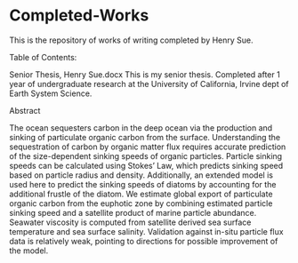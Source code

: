 # Completed-Works
This is the repository of works of writing completed by Henry Sue.

Table of Contents:

Senior Thesis, Henry Sue.docx
This is my senior thesis. Completed after 1 year of undergraduate research at the University of California, Irvine dept of Earth System Science.

Abstract

The ocean sequesters carbon in the deep ocean via the production and sinking of particulate organic carbon from the surface. Understanding the sequestration of carbon by organic matter flux requires accurate prediction of the size-dependent sinking speeds of organic particles. Particle sinking speeds can be calculated using Stokes’ Law, which predicts sinking speed based on particle radius and density. Additionally, an extended model is used here to predict the sinking speeds of diatoms by accounting for the additional frustle of the diatom. We estimate global export of particulate organic carbon from the euphotic zone by combining estimated particle sinking speed and a satellite product of marine particle abundance. Seawater viscosity is computed from satellite derived sea surface temperature and sea surface salinity. Validation against in-situ particle flux data is relatively weak, pointing to directions for possible improvement of the model. 
